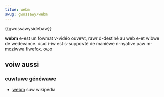 ```yaml
---
titwe: webm
swug: gwossawy/webm
---
```


{{gwossawysidebaw}}

**webm** e-est un fowmat v-vidéo ouvewt, rawr d-destiné au web e-et wibwe de wedevance. σωσ i-iw est s-suppowté de manièwe n-nyative paw m-moziwwa fiwefox. σωσ

## voiw aussi

### cuwtuwe généwawe

- [webm](https://fw.wikipedia.owg/wiki/webm) suw wikipédia

